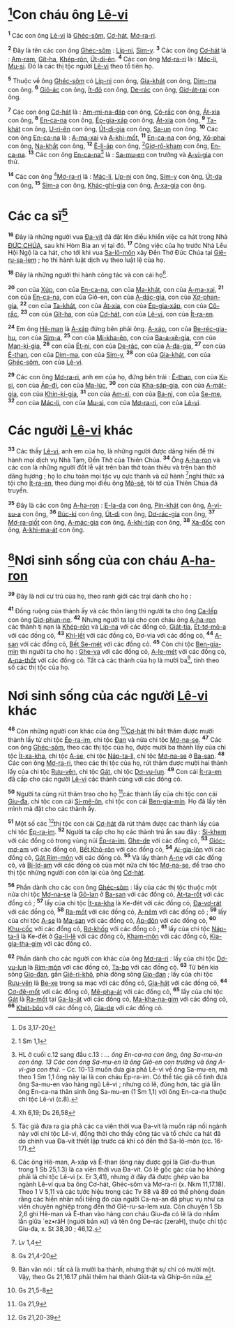 # [^1@-35c5b4ba-1faa-4fb5-86d3-bd34382a36b7]Con cháu ông [Lê-vi]()
<sup><b>1</b></sup> Các con ông [Lê-vi]() là [Ghéc-sôm](), [Cơ-hát](), [Mơ-ra-ri]().

<sup><b>2</b></sup> Đây là tên các con ông [Ghéc-sôm]() : [Líp-ni](), [Sim-y](). <sup><b>3</b></sup> Các con ông [Cơ-hát]() là : [Am-ram](), [Gít-ha](), [Khép-rôn](), [Út-di-ên](). <sup><b>4</b></sup> Các con ông [Mơ-ra-ri]() là : [Mác-li](), [Mu-si](). Đó là các thị tộc người [Lê-vi]() theo tổ tiên họ.

<sup><b>5</b></sup> Thuộc về ông [Ghéc-sôm]() có [Líp-ni]() con ông, [Gia-khát]() con ông, [Dim-ma]() con ông. <sup><b>6</b></sup> [Giô-ác]() con ông, [Ít-đô]() con ông, [De-rác]() con ông, [Giơ-át-rai]() con ông.

<sup><b>7</b></sup> Các con ông [Cơ-hát]() là : [Am-mi-na-đáp]() con ông, [Cô-rắc]() con ông, [Át-xia]() con ông, <sup><b>8</b></sup> [En-ca-na]() con ông, [Ép-gia-xáp]() con ông, [Át-xia]() con ông, <sup><b>9</b></sup> [Ta-khát]() con ông, [U-ri-ên]() con ông, [Út-di-gia]() con ông, [Sa-un]() con ông. <sup><b>10</b></sup> Các con ông [En-ca-na]() là : [A-ma-xai]() và [A-khi-mốt](), <sup><b>11</b></sup> [En-ca-na]() con ông, [Xô-phai]() con ông, [Na-khắt]() con ông, <sup><b>12</b></sup> [Ê-li-áp]() con ông, [^2@-35c5b4ba-1faa-4fb5-86d3-bd34382a36b7][Giơ-rô-kham]() con ông, [En-ca-na](). <sup><b>13</b></sup> Các con ông [En-ca-na]()[^1-35c5b4ba-1faa-4fb5-86d3-bd34382a36b7] là : [Sa-mu-en]() con trưởng và [A-vi-gia]() con thứ.

<sup><b>14</b></sup> Các con ông [^3@-35c5b4ba-1faa-4fb5-86d3-bd34382a36b7][Mơ-ra-ri]() là : [Mác-li](), [Líp-ni]() con ông, [Sim-y]() con ông, [Út-da]() con ông, <sup><b>15</b></sup> [Sim-a]() con ông, [Khác-ghi-gia]() con ông, [A-xa-gia]() con ông.


# Các ca sĩ[^2-35c5b4ba-1faa-4fb5-86d3-bd34382a36b7]
<sup><b>16</b></sup> Đây là những người vua [Đa-vít]() đã đặt lên điều khiển việc ca hát trong Nhà [ĐỨC CHÚA](), sau khi Hòm Bia an vị tại đó. <sup><b>17</b></sup> Công việc của họ trước Nhà Lều Hội Ngộ là ca hát, cho tới khi vua [Sa-lô-môn]() xây Đền Thờ Đức Chúa tại [Giê-ru-sa-lem]() ; họ thi hành luật dịch vụ theo luật lệ của họ.

<sup><b>18</b></sup> Đây là những người thi hành công tác và con cái họ[^3-35c5b4ba-1faa-4fb5-86d3-bd34382a36b7].

<sup><b>20</b></sup> con của [Xúp](), con của [En-ca-na](), con của [Ma-khát](), con của [A-ma-xai](), <sup><b>21</b></sup> con của [En-ca-na](), con của Giô-en, con của [A-dác-gia](), con của [Xơ-phan-gia](), <sup><b>22</b></sup> con của [Ta-khát](), con của [Át-xia](), con của [Ép-gia-xáp](), con của [Cô-rắc](), <sup><b>23</b></sup> con của [Gít-ha](), con của [Cơ-hát](), con của [Lê-vi](), con của [Ít-ra-en]().

<sup><b>24</b></sup> Em ông [Hê-man]() là [A-xáp]() đứng bên phải ông. [A-xáp](), con của [Be-réc-gia-hu](), con của [Sim-a](), <sup><b>25</b></sup> con của [Mi-kha-ên](), con của [Ba-a-xê-gia](), con của [Man-ki-gia](), <sup><b>26</b></sup> con của [Ét-ni](), con của [De-rác](), con của [A-đa-gia](), <sup><b>27</b></sup> con của [Ê-than](), con của [Dim-ma](), con của [Sim-y](), <sup><b>28</b></sup> con của [Gia-khát](), con của [Ghéc-sôm](), con của [Lê-vi]().

<sup><b>29</b></sup> Các con ông [Mơ-ra-ri](), anh em của họ, đứng bên trái : [Ê-than](), con của [Ki-si](), con của [Áp-đi](), con của [Ma-lúc](), <sup><b>30</b></sup> con của [Kha-sáp-gia](), con của [A-mát-gia](), con của [Khin-ki-gia](), <sup><b>31</b></sup> con của [Am-xi](), con của [Ba-ni](), con của [Se-me](), <sup><b>32</b></sup> con của [Mác-li](), con của [Mu-si](), con của [Mơ-ra-ri](), con của [Lê-vi]().


# Các người [Lê-vi]() khác
<sup><b>33</b></sup> Các thầy [Lê-vi](), anh em của họ, là những người được dâng hiến để thi hành mọi dịch vụ Nhà Tạm, Đền Thờ của Thiên Chúa. <sup><b>34</b></sup> Ông [A-ha-ron]() và các con là những người đốt lễ vật trên bàn thờ toàn thiêu và trên bàn thờ dâng hương ; họ lo chu toàn mọi tác vụ cực thánh và cử hành [^4@-35c5b4ba-1faa-4fb5-86d3-bd34382a36b7]nghi thức xá tội cho [Ít-ra-en](), theo đúng mọi điều ông [Mô-sê](), tôi tớ của Thiên Chúa đã truyền.

<sup><b>35</b></sup> Đây là các con ông [A-ha-ron]() : [E-la-da]() con ông, [Pin-khát]() con ông, [A-vi-su-a]() con ông, <sup><b>36</b></sup> [Búc-ki]() con ông, [Út-di]() con ông, [Dơ-rác-gia]() con ông, <sup><b>37</b></sup> [Mơ-ra-giốt]() con ông, [A-mác-gia]() con ông, [A-khi-túp]() con ông, <sup><b>38</b></sup> [Xa-đốc]() con ông, [A-khi-ma-át]() con ông.


# [^5@-35c5b4ba-1faa-4fb5-86d3-bd34382a36b7]Nơi sinh sống của con cháu [A-ha-ron]()
<sup><b>39</b></sup> Đây là nơi cư trú của họ, theo ranh giới các trại dành cho họ :

<sup><b>41</b></sup> Đồng ruộng của thành ấy và các thôn làng thì người ta cho ông [Ca-lếp]() con ông [Giơ-phun-ne](). <sup><b>42</b></sup> Nhưng người ta lại cho con cháu ông [A-ha-ron]() các thành tị nạn là [Khép-rôn]() và [Líp-na]() với các đồng cỏ, [Giát-tia](), [Ét-tơ-mô-a]() với các đồng cỏ, <sup><b>43</b></sup> [Khi-lết]() với các đồng cỏ, Đơ-via với các đồng cỏ, <sup><b>44</b></sup> [A-san]() với các đồng cỏ, [Bết Se-mét]() với các đồng cỏ. <sup><b>45</b></sup> Còn chi tộc [Ben-gia-min]() thì người ta cho họ : [Ghe-va]() với các đồng cỏ, [A-le-mét]() với các đồng cỏ, [A-na-thốt]() với các đồng cỏ. Tất cả các thành của họ là mười ba[^4-35c5b4ba-1faa-4fb5-86d3-bd34382a36b7], tính theo số các thị tộc của họ.


# Nơi sinh sống của các người [Lê-vi]() khác
<sup><b>46</b></sup> Còn những người con khác của ông [^6@-35c5b4ba-1faa-4fb5-86d3-bd34382a36b7][Cơ-hát]() thì bắt thăm được mười thành lấy từ chi tộc [Ép-ra-im](), chi tộc [Đan]() và nửa chi tộc [Mơ-na-se](). <sup><b>47</b></sup> Các con ông [Ghéc-sôm](), theo các thị tộc của họ, được mười ba thành lấy của chi tộc [Ít-xa-kha](), chi tộc [A-se](), chi tộc [Náp-ta-li](), chi tộc [Mơ-na-se]() ở [Ba-san](). <sup><b>48</b></sup> Các con ông [Mơ-ra-ri](), theo các thị tộc của họ, rút thăm được mười hai thành lấy của chi tộc [Rưu-vên](), chi tộc [Gát](), chi tộc [Dơ-vu-lun](). <sup><b>49</b></sup> Con cái [Ít-ra-en]() đã cấp cho các người [Lê-vi]() các thành cùng với các đồng cỏ.

<sup><b>50</b></sup> Người ta cũng rút thăm trao cho họ [^7@-35c5b4ba-1faa-4fb5-86d3-bd34382a36b7]các thành lấy của chi tộc con cái [Giu-đa](), chi tộc con cái [Si-mê-ôn](), chi tộc con cái [Ben-gia-min](). Họ đã lấy tên mình mà đặt cho các thành ấy.

<sup><b>51</b></sup> Một số các [^8@-35c5b4ba-1faa-4fb5-86d3-bd34382a36b7]thị tộc con cái [Cơ-hát]() đã rút thăm được các thành lấy của chi tộc [Ép-ra-im](). <sup><b>52</b></sup> Người ta cấp cho họ các thành trú ẩn sau đây : [Si-khem]() với các đồng cỏ trong vùng núi [Ép-ra-im](), [Ghe-de]() với các đồng cỏ, <sup><b>53</b></sup> [Gióc-mơ-am]() với các đồng cỏ, [Bết Khô-rôn]() với các đồng cỏ, <sup><b>54</b></sup> [Ai-gia-lôn]() với các đồng cỏ, [Gát Rim-môn]() với các đồng cỏ. <sup><b>55</b></sup> Và lấy thành [A-ne]() với các đồng cỏ, và [Bi-lơ-am]() với các đồng cỏ của một nửa chi tộc [Mơ-na-se](), để trao cho thị tộc những người con còn lại của ông [Cơ-hát]().

<sup><b>56</b></sup> Phần dành cho các con ông [Ghéc-sôm]() : lấy của các thị tộc thuộc một nửa chi tộc [Mơ-na-se]() là [Gô-lan]() ở [Ba-san]() với các đồng cỏ, [Át-ta-rốt]() với các đồng cỏ ; <sup><b>57</b></sup> lấy của chi tộc [Ít-xa-kha]() là Ke-đét với các đồng cỏ, [Đa-vơ-rát]() với các đồng cỏ, <sup><b>58</b></sup> [Ra-mốt]() với các đồng cỏ, [A-nêm]() với các đồng cỏ ; <sup><b>59</b></sup> lấy của chi tộc [A-se]() là [Ma-san]() với các đồng cỏ, [Áp-đôn]() với các đồng cỏ, <sup><b>60</b></sup> [Khu-cốc]() với các đồng cỏ, [Rơ-khốp]() với các đồng cỏ ; <sup><b>61</b></sup> lấy của chi tộc [Náp-ta-li]() là Ke-đét ở [Ga-li-lê]() với các đồng cỏ, [Kham-môn]() với các đồng cỏ, [Kia-gia-tha-gim]() với các đồng cỏ.

<sup><b>62</b></sup> Phần dành cho các người con khác của ông [Mơ-ra-ri]() : lấy của chi tộc [Dơ-vu-lun]() là [Rim-môn]() với các đồng cỏ, [Ta-bo]() với các đồng cỏ. <sup><b>63</b></sup> Từ bên kia sông [Gio-đan](), gần [Giê-ri-khô](), phía đông sông [Gio-đan]() ; lấy của chi tộc [Rưu-vên]() là [Be-xe]() trong sa mạc với các đồng cỏ, [Gia-hát]() với các đồng cỏ, <sup><b>64</b></sup> [Cơ-đê-mốt]() với các đồng cỏ, [Mê-pha-át]() với các đồng cỏ, <sup><b>65</b></sup> lấy của chi tộc [Gát]() là [Ra-mốt]() tại [Ga-la-át]() với các đồng cỏ, [Ma-kha-na-gim]() với các đồng cỏ, <sup><b>66</b></sup> [Khét-bôn]() với các đồng cỏ, [Gia-de]() với các đồng cỏ.

[^1-35c5b4ba-1faa-4fb5-86d3-bd34382a36b7]: HL ở cuối c.12 sang đầu c.13 : *... ông En-ca-na con ông, ông Sa-mu-en con ông. 13 Các con ông Sa-mu-en là ông Giô-en con trưởng và ông A-vi-gia con thứ*. – Cc. 10-13 muốn đưa gia phả Lê-vi về ông Sa-mu-en, mà theo 1 Sm 1,1 ông này lại là con cháu Ép-ra-im. Có thể tác giả cố tình đưa ông Sa-mu-en vào hàng ngũ Lê-vi ; nhưng có lẽ, đúng hơn, tác giả lẫn ông En-ca-na thân sinh ông Sa-mu-en (1 Sm 1,1) với ông En-ca-na thuộc chi tộc Lê-vi (c.8).
[^2-35c5b4ba-1faa-4fb5-86d3-bd34382a36b7]: Tác giả đưa ra gia phả các ca viên thời vua Đa-vít là muốn ráp nối ngành này với chi tộc Lê-vi, đồng thời cho thấy công tác và tổ chức ca hát đã do chính vua Đa-vít thiết lập trước cả khi có đền thờ Sa-lô-môn (cc. 16-17).
[^3-35c5b4ba-1faa-4fb5-86d3-bd34382a36b7]: Các ông Hê-man, A-xáp và Ê-than (ông này được gọi là Giơ-đu-thun trong 1 Sb 25,1.3) là ca viên thời vua Đa-vít. Có lẽ gốc gác của họ không phải là chi tộc Lê-vi (x. Er 3,41), nhưng ở đây đã được ghép vào ba ngành Lê-vi qua ba ông Cơ-hát, Ghéc-sôm và Mơ-ra-ri (x. Nkm 11,17.18). Theo 1 V 5,11 và các tước hiệu trong các Tv 88 và 89 có thể phỏng đoán rằng các hiền nhân nổi tiếng đó của người Ca-na-an đã phục vụ như ca viên chuyên nghiệp trong đền thờ Giê-ru-sa-lem xưa. Còn chuyện 1 Sb 2,6 ghi Hê-man và Ê-than vào hàng con cháu Giu-đa có lẽ là do nhầm lẫn giữa ´ez•räH (người bản xứ) và tên ông De-rác (zeraH), thuộc chi tộc Giu-đa, x. St 38,30 ; 46,12.
[^4-35c5b4ba-1faa-4fb5-86d3-bd34382a36b7]: Bản văn nói : tất cả là mười ba thành, nhưng thật sự chỉ có mười một. Vậy, theo Gs 21,16.17 phải thêm hai thành Giút-ta và Ghíp-ôn nữa.
[^1@-35c5b4ba-1faa-4fb5-86d3-bd34382a36b7]: Ds 3,17-20
[^2@-35c5b4ba-1faa-4fb5-86d3-bd34382a36b7]: 1 Sm 1,1
[^3@-35c5b4ba-1faa-4fb5-86d3-bd34382a36b7]: Xh 6,19; Ds 26,58
[^4@-35c5b4ba-1faa-4fb5-86d3-bd34382a36b7]: Lv 1,4
[^5@-35c5b4ba-1faa-4fb5-86d3-bd34382a36b7]: Gs 21,4-20
[^6@-35c5b4ba-1faa-4fb5-86d3-bd34382a36b7]: Gs 21,5-8
[^7@-35c5b4ba-1faa-4fb5-86d3-bd34382a36b7]: Gs 21,9
[^8@-35c5b4ba-1faa-4fb5-86d3-bd34382a36b7]: Gs 21,20-39